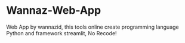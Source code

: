 # Wannaz-Web-App
Web App by wannazid, this tools online create programming language Python and framework streamlit, No Recode!
